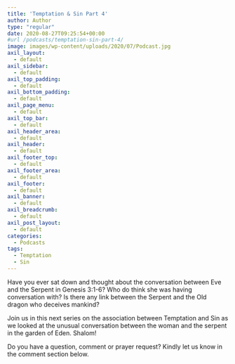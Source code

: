 ```yaml
---
title: 'Temptation & Sin Part 4'
author: Author
type: "regular"
date: 2020-08-27T09:25:54+00:00
#url /podcasts/temptation-sin-part-4/
image: images/wp-content/uploads/2020/07/Podcast.jpg
axil_layout:
  - default
axil_sidebar:
  - default
axil_top_padding:
  - default
axil_bottom_padding:
  - default
axil_page_menu:
  - default
axil_top_bar:
  - default
axil_header_area:
  - default
axil_header:
  - default
axil_footer_top:
  - default
axil_footer_area:
  - default
axil_footer:
  - default
axil_banner:
  - default
axil_breadcrumb:
  - default
axil_post_layout:
  - default
categories:
  - Podcasts
tags:
  - Temptation
  - Sin
---
```

Have you ever sat down and thought about the conversation between Eve and the Serpent in Genesis 3:1-6? Who do think she was having conversation with? Is there any link between the Serpent and the Old dragon who deceives mankind?

Join us in this next series on the association between Temptation and Sin as we looked at the unusual conversation between the woman and the serpent in the garden of Eden. Shalom!

Do you have a question, comment or prayer request? Kindly let us know in the comment section below.
